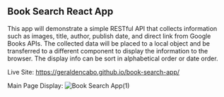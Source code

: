 ## Book Search React App

This app will demonstrate a simple RESTful API that collects information such as images, title, author, publish date, and direct link from Google Books APIs. The collected data will be placed to a local object and be transferred to a different component to display the information to the browser. The display info can be sort in alphabetical order or date order.

Live Site: https://geraldencabo.github.io/book-search-app/

Main Page Display:
![Book Search App(1)](https://user-images.githubusercontent.com/15988182/120497457-6c047000-c38c-11eb-841e-539cc119d4f9.png)
